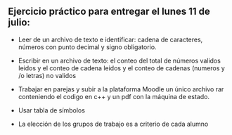 
## Ejercicio práctico para entregar el lunes 11 de julio:

* Leer de un archivo de texto e identificar: cadena de caracteres, números con punto decimal y signo obligatorio.
* Escribir en un archivo de texto: el conteo del total de números validos leidos y el  conteo de cadena leidos y el conteo de cadenas (numeros y /o letras) no validos
* Trabajar en parejas y subir a la plataforma Moodle un único archivo rar conteniendo el codigo en c++ y un pdf con la máquina de estado.

* Usar tabla de símbolos
* La elección de los grupos de trabajo es a criterio de cada alumno
